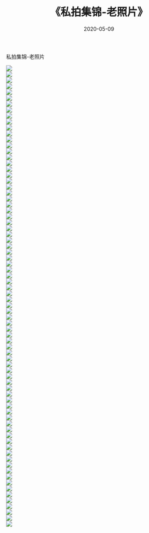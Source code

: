 ﻿---
layout: post
title:  《私拍集锦-老照片》
date:   2020-05-09
img: http://imgx.orgx.ga/漏D/网络美图/2020/私拍集锦-老照片/000.jpg
categories: [美女, 清纯, 唯美]
---

私拍集锦-老照片

  ![](http://imgx.orgx.ga/漏D/网络美图/2020/私拍集锦-老照片/001.jpg) <br> ![](http://imgx.orgx.ga/漏D/网络美图/2020/私拍集锦-老照片/002.jpg) <br> ![](http://imgx.orgx.ga/漏D/网络美图/2020/私拍集锦-老照片/003.jpg) <br> ![](http://imgx.orgx.ga/漏D/网络美图/2020/私拍集锦-老照片/004.jpg) <br> ![](http://imgx.orgx.ga/漏D/网络美图/2020/私拍集锦-老照片/005.jpg) <br> ![](http://imgx.orgx.ga/漏D/网络美图/2020/私拍集锦-老照片/006.jpg) <br> ![](http://imgx.orgx.ga/漏D/网络美图/2020/私拍集锦-老照片/007.jpg) <br> ![](http://imgx.orgx.ga/漏D/网络美图/2020/私拍集锦-老照片/008.jpg) <br> ![](http://imgx.orgx.ga/漏D/网络美图/2020/私拍集锦-老照片/009.jpg) <br> ![](http://imgx.orgx.ga/漏D/网络美图/2020/私拍集锦-老照片/010.jpg) <br> ![](http://imgx.orgx.ga/漏D/网络美图/2020/私拍集锦-老照片/011.jpg) <br> ![](http://imgx.orgx.ga/漏D/网络美图/2020/私拍集锦-老照片/012.jpg) <br> ![](http://imgx.orgx.ga/漏D/网络美图/2020/私拍集锦-老照片/013.jpg) <br> ![](http://imgx.orgx.ga/漏D/网络美图/2020/私拍集锦-老照片/014.jpg) <br> ![](http://imgx.orgx.ga/漏D/网络美图/2020/私拍集锦-老照片/015.jpg) <br> ![](http://imgx.orgx.ga/漏D/网络美图/2020/私拍集锦-老照片/016.jpg) <br> ![](http://imgx.orgx.ga/漏D/网络美图/2020/私拍集锦-老照片/017.jpg) <br> ![](http://imgx.orgx.ga/漏D/网络美图/2020/私拍集锦-老照片/018.jpg) <br> ![](http://imgx.orgx.ga/漏D/网络美图/2020/私拍集锦-老照片/019.jpg) <br> ![](http://imgx.orgx.ga/漏D/网络美图/2020/私拍集锦-老照片/020.jpg) <br> ![](http://imgx.orgx.ga/漏D/网络美图/2020/私拍集锦-老照片/021.jpg) <br> ![](http://imgx.orgx.ga/漏D/网络美图/2020/私拍集锦-老照片/022.jpg) <br> ![](http://imgx.orgx.ga/漏D/网络美图/2020/私拍集锦-老照片/023.jpg) <br> ![](http://imgx.orgx.ga/漏D/网络美图/2020/私拍集锦-老照片/024.jpg) <br> ![](http://imgx.orgx.ga/漏D/网络美图/2020/私拍集锦-老照片/025.jpg) <br> ![](http://imgx.orgx.ga/漏D/网络美图/2020/私拍集锦-老照片/026.jpg) <br> ![](http://imgx.orgx.ga/漏D/网络美图/2020/私拍集锦-老照片/027.jpg) <br> ![](http://imgx.orgx.ga/漏D/网络美图/2020/私拍集锦-老照片/028.jpg) <br> ![](http://imgx.orgx.ga/漏D/网络美图/2020/私拍集锦-老照片/029.jpg) <br> ![](http://imgx.orgx.ga/漏D/网络美图/2020/私拍集锦-老照片/030.jpg) <br> ![](http://imgx.orgx.ga/漏D/网络美图/2020/私拍集锦-老照片/031.jpg) <br> ![](http://imgx.orgx.ga/漏D/网络美图/2020/私拍集锦-老照片/032.jpg) <br> ![](http://imgx.orgx.ga/漏D/网络美图/2020/私拍集锦-老照片/033.jpg) <br> ![](http://imgx.orgx.ga/漏D/网络美图/2020/私拍集锦-老照片/034.jpg) <br> ![](http://imgx.orgx.ga/漏D/网络美图/2020/私拍集锦-老照片/035.jpg) <br> ![](http://imgx.orgx.ga/漏D/网络美图/2020/私拍集锦-老照片/036.jpg) <br> ![](http://imgx.orgx.ga/漏D/网络美图/2020/私拍集锦-老照片/037.jpg) <br> ![](http://imgx.orgx.ga/漏D/网络美图/2020/私拍集锦-老照片/038.jpg) <br> ![](http://imgx.orgx.ga/漏D/网络美图/2020/私拍集锦-老照片/039.jpg) <br> ![](http://imgx.orgx.ga/漏D/网络美图/2020/私拍集锦-老照片/040.jpg) <br> ![](http://imgx.orgx.ga/漏D/网络美图/2020/私拍集锦-老照片/041.jpg) <br> ![](http://imgx.orgx.ga/漏D/网络美图/2020/私拍集锦-老照片/042.jpg) <br> ![](http://imgx.orgx.ga/漏D/网络美图/2020/私拍集锦-老照片/043.jpg) <br> ![](http://imgx.orgx.ga/漏D/网络美图/2020/私拍集锦-老照片/044.jpg) <br> ![](http://imgx.orgx.ga/漏D/网络美图/2020/私拍集锦-老照片/045.jpg) <br> ![](http://imgx.orgx.ga/漏D/网络美图/2020/私拍集锦-老照片/046.jpg) <br> ![](http://imgx.orgx.ga/漏D/网络美图/2020/私拍集锦-老照片/047.jpg) <br> ![](http://imgx.orgx.ga/漏D/网络美图/2020/私拍集锦-老照片/048.jpg) <br> ![](http://imgx.orgx.ga/漏D/网络美图/2020/私拍集锦-老照片/049.jpg) <br> ![](http://imgx.orgx.ga/漏D/网络美图/2020/私拍集锦-老照片/050.jpg) <br> ![](http://imgx.orgx.ga/漏D/网络美图/2020/私拍集锦-老照片/051.jpg) <br> ![](http://imgx.orgx.ga/漏D/网络美图/2020/私拍集锦-老照片/052.jpg) <br> ![](http://imgx.orgx.ga/漏D/网络美图/2020/私拍集锦-老照片/053.jpg) <br> ![](http://imgx.orgx.ga/漏D/网络美图/2020/私拍集锦-老照片/054.jpg) <br> ![](http://imgx.orgx.ga/漏D/网络美图/2020/私拍集锦-老照片/055.jpg) <br> ![](http://imgx.orgx.ga/漏D/网络美图/2020/私拍集锦-老照片/056.jpg) <br> ![](http://imgx.orgx.ga/漏D/网络美图/2020/私拍集锦-老照片/057.jpg) <br> ![](http://imgx.orgx.ga/漏D/网络美图/2020/私拍集锦-老照片/058.jpg) <br> ![](http://imgx.orgx.ga/漏D/网络美图/2020/私拍集锦-老照片/059.jpg) <br> ![](http://imgx.orgx.ga/漏D/网络美图/2020/私拍集锦-老照片/060.jpg) <br> ![](http://imgx.orgx.ga/漏D/网络美图/2020/私拍集锦-老照片/061.jpg) <br> ![](http://imgx.orgx.ga/漏D/网络美图/2020/私拍集锦-老照片/062.jpg) <br> ![](http://imgx.orgx.ga/漏D/网络美图/2020/私拍集锦-老照片/063.jpg) <br> ![](http://imgx.orgx.ga/漏D/网络美图/2020/私拍集锦-老照片/064.jpg) <br> ![](http://imgx.orgx.ga/漏D/网络美图/2020/私拍集锦-老照片/065.jpg) <br> ![](http://imgx.orgx.ga/漏D/网络美图/2020/私拍集锦-老照片/066.jpg) <br> ![](http://imgx.orgx.ga/漏D/网络美图/2020/私拍集锦-老照片/067.jpg) <br> ![](http://imgx.orgx.ga/漏D/网络美图/2020/私拍集锦-老照片/068.jpg) <br> ![](http://imgx.orgx.ga/漏D/网络美图/2020/私拍集锦-老照片/069.jpg) <br> ![](http://imgx.orgx.ga/漏D/网络美图/2020/私拍集锦-老照片/070.jpg) <br> ![](http://imgx.orgx.ga/漏D/网络美图/2020/私拍集锦-老照片/071.jpg) <br> ![](http://imgx.orgx.ga/漏D/网络美图/2020/私拍集锦-老照片/072.jpg) <br> ![](http://imgx.orgx.ga/漏D/网络美图/2020/私拍集锦-老照片/073.jpg) <br> ![](http://imgx.orgx.ga/漏D/网络美图/2020/私拍集锦-老照片/074.jpg) <br> ![](http://imgx.orgx.ga/漏D/网络美图/2020/私拍集锦-老照片/075.jpg) <br> ![](http://imgx.orgx.ga/漏D/网络美图/2020/私拍集锦-老照片/076.jpg) <br> ![](http://imgx.orgx.ga/漏D/网络美图/2020/私拍集锦-老照片/077.jpg) <br> ![](http://imgx.orgx.ga/漏D/网络美图/2020/私拍集锦-老照片/078.jpg) <br>